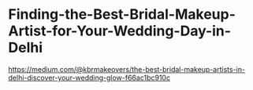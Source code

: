 # Finding-the-Best-Bridal-Makeup-Artist-for-Your-Wedding-Day-in-Delhi
https://medium.com/@kbrmakeovers/the-best-bridal-makeup-artists-in-delhi-discover-your-wedding-glow-f66ac1bc910c
